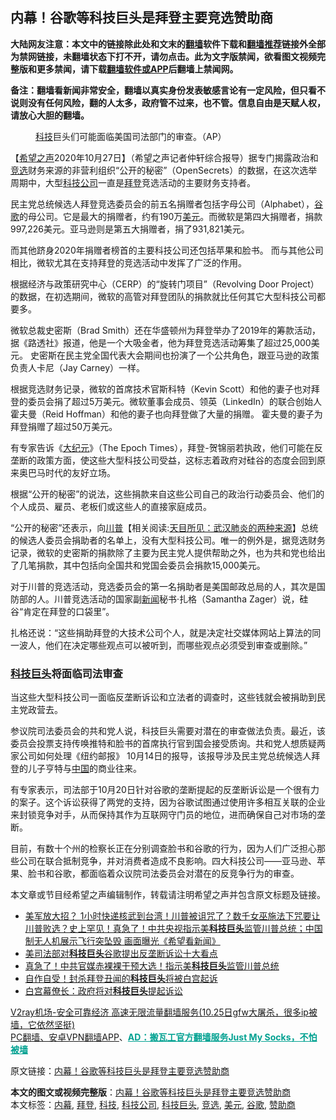  <h2>内幕！谷歌等科技巨头是拜登主要竞选赞助商</h2> <p class="notice"><b>大陆网友注意：本文中的链接除此处和文末的<a href="https://github.com/bannedbook/fanqiang" >翻墙</a>软件下载和<a href="https://github.com/killgcd/justmysocks/blob/master/README.md">翻墙推荐</a>链接外全部为禁网链接，未翻墙状态下打不开，请勿点击。此为文字版禁闻，欲看图文视频完整版和更多禁闻，请下载<a href="https://github.com/bannedbook/fanqiang">翻墙软件或APP</a>后翻墙上禁闻网。</p><p>备注：翻墙看新闻非常安全，翻墙以真实身份发表敏感言论有一定风险，但只看不说则没有任何风险，翻的人太多，政府管不过来，也不管。信息自由是天赋人权，请放心大胆的翻墙。</b></p>  <div class="entry"> <figure><figcaption> <a href="https://www.bannedbook.org/bnews/tag/%E7%A7%91%E6%8A%80/" class="st_tag internal_tag" rel="tag" title="标签 科技 下的日志">科技</a>巨头们可能面临美国司法部门的审查。（AP）</figcaption></figure> <p>【<span class='wp_keywordlink_affiliate'><a href="https://www.soundofhope.org" title="希望之声" target="_blank">希望之声</a></span>2020年10月27日】（希望之声记者仲轩综合报导）据专门揭露政治和<a href="https://www.bannedbook.org/bnews/tag/%E7%AB%9E%E9%80%89/" class="st_tag internal_tag" rel="tag" title="标签 竞选 下的日志">竞选</a>财务来源的非营利组织“公开的秘密”（OpenSecrets）的数据，在这次选举周期中，大型<a href="https://www.bannedbook.org/bnews/tag/%E7%A7%91%E6%8A%80%E5%85%AC%E5%8F%B8/" class="st_tag internal_tag" rel="tag" title="标签 科技公司 下的日志">科技公司</a>一直是<a href="https://www.bannedbook.org/bnews/tag/%e6%8b%9c%e7%99%bb/" class="st_tag internal_tag" rel="tag" title="标签 拜登 下的日志">拜登</a>竞选活动的主要财务支持者。</p> <p>民主党总统候选人拜登竞选委员会的前五名捐赠者包括字母公司（Alphabet），<a href="https://www.bannedbook.org/bnews/tag/%e8%b0%b7%e6%ad%8c/" class="st_tag internal_tag" rel="tag" title="标签 谷歌 下的日志">谷歌</a>的母公司。它是最大的捐赠者，约有190万<a href="https://www.bannedbook.org/bnews/tag/%e7%be%8e%e5%85%83/" class="st_tag internal_tag" rel="tag" title="标签 美元 下的日志">美元</a>。而微软是第四大捐赠者，捐款997,226美元。亚马逊则是第五大捐赠者，捐了931,821美元。</p> <p>而其他跻身2020年捐赠者榜首的主要科技公司还包括苹果和脸书。 而与其他公司相比，微软尤其在支持拜登的竞选活动中发挥了广泛的作用。</p> <p>根据经济与政策研究中心（CERP）的“旋转门项目”（Revolving Door Project）的数据，在初选期间，微软的高管对拜登团队的捐款就比任何其它大型科技公司都要多。</p>  <p>微软总裁史密斯（Brad Smith）还在华盛顿州为拜登举办了2019年的筹款活动，据《路透社》报道，他是一个大吸金者，他为拜登竞选活动筹集了超过25,000美元。 史密斯在民主党全国代表大会期间也扮演了一个公共角色，跟亚马逊的政策负责人卡尼（Jay Carney）一样。</p> <p>根据竞选财务记录，微软的首席技术官斯科特（Kevin Scott）和他的妻子也对拜登的委员会捐了超过5万美元。微软董事会成员、领英（LinkedIn）的联合创始人霍夫曼（Reid Hoffman）和他的妻子也向拜登做了大量的捐赠。 霍夫曼的妻子为拜登捐赠了超过50万美元。</p> <p>有专家告诉《<span class='wp_keywordlink_affiliate'><a href="http://www.epochtimes.com/" title="大纪元" target="_blank">大纪元</a></span>》（The Epoch Times），拜登-贺锦丽若执政，他们可能在反垄断的政策方面，使这些大型科技公司受益，这标志着政府对硅谷的态度会回到原来奥巴马时代的友好立场。</p> <p>根据“公开的秘密”的说法，这些捐款来自这些公司自己的政治行动委员会、他们的个人成员、雇员、老板们或这些人的直接家庭成员。</p>  <p>“公开的秘密”还表示，向<span class='wp_keywordlink'><a href="https://www.bannedbook.org/bnews/comments/20200816/1381118.html" title="天目所见：川普将再赢总统大选 共和党掌参众两院" target="_blank">川普</a></span>【相关阅读:<a href='https://www.bannedbook.org/bnews/comments/20200816/1381123.html' target='_blank'>天目所见：武汉肺炎的两种来源</a>】总统的候选人委员会捐助者的名单上，没有大型科技公司。唯一的例外是，据竞选财务记录，微软的史密斯的捐款除了主要为民主党人提供帮助之外，也为共和党也给出了几笔捐款，其中包括向全国共和党国会委员会捐款15,000美元。</p> <p>对于川普的竞选活动，竞选委员会的第一名捐助者是美国邮政总局的人，其次是国防部的人。川普竞选活动的国家副<span class='wp_keywordlink_affiliate'><a href="https://www.bannedbook.org/" title="新闻">新闻</a></span>秘书·扎格（Samantha Zager）说，硅谷“肯定在拜登的口袋里”。</p> <p>扎格还说：“这些捐助拜登的大技术公司个人，就是决定社交媒体网站上算法的同一波人，他们在决定哪些观点可以被听到，而哪些观点必须受到审查或删除。”</p> <h3><a href="https://www.bannedbook.org/bnews/tag/%E7%A7%91%E6%8A%80%E5%B7%A8%E5%A4%B4/" class="st_tag internal_tag" rel="tag" title="标签 科技巨头 下的日志">科技巨头</a>将面临司法审查</h3> <p>当这些大型科技公司一面临反垄断诉讼和立法者的调查时，这些钱就会被捐助到民主党政营去。</p>  <p>参议院司法委员会的共和党人说，科技巨头需要对潜在的审查做法负责。最近，该委员会投票支持传唤推特和脸书的首席执行官到国会接受质询。共和党人想质疑两家公司如何处理《纽约邮报》 10月14日的报导，该报导涉及民主党总统候选人拜登的儿子亨特与<span class='wp_keywordlink_affiliate'><a href="https://www.bannedbook.org/" title="中国" target="_blank">中国</a></span>的商业往来。</p> <p>有专家表示，司法部于10月20日针对谷歌的垄断提起的反垄断诉讼是一个很有力的案子。这个诉讼获得了两党的支持，因为谷歌试图通过使用许多相互关联的企业来封锁竞争对手，从而保持其作为互联网守门员的地位，进而确保自己对市场的垄断。</p> <p>目前，有数十个州的检察长正在分别调查脸书和谷歌的行为，因为人们广泛担心那些公司在联合抵制竞争，并对消费者造成不良影响。四大科技公司——亚马逊、苹果、脸书和谷歌，都面临着众议院司法委员会对潜在的反竞争行为的审查。</p> <p>本文章或节目经希望之声编辑制作，转载请注明希望之声并包含原文标题及链接。</p>  <ul class='op-related-articles' title='相关阅读'> <li><a href='https://www.bannedbook.org/bnews/bannedvideo/20201027/1420941.html' target='_blank'>美军放大招？ 1小时快递核武到台湾！川普被诅咒了？数千女巫施法下咒要让川普败选？史上罕见！真急了！中共央视指示美<b>科技巨头</b>监管川普总统；中国制无人机展示飞行突坠毁 画面曝光《希望看新闻》</a></li> <li><a href='https://www.bannedbook.org/bnews/comments/20201025/1419984.html' target='_blank'>美司法部对<b>科技巨头</b>谷歌提出反垄断诉讼十大看点</a></li> <li><a href='https://www.bannedbook.org/bnews/cbnews/20201025/1419952.html' target='_blank'>真急了！中共官媒赤裸裸干预大选！指示美<b>科技巨头</b>监管川普总统</a></li> <li><a href='https://www.bannedbook.org/bnews/comments/20201021/1417466.html' target='_blank'>自作自受！封杀拜登丑闻的<b>科技巨头</b>将被白宫起诉</a></li> <li><a href='https://www.bannedbook.org/bnews/topimagenews/20201020/1417055.html' target='_blank'>白宫幕僚长：政府将对<b>科技巨头</b>提起诉讼</a></li> </ul> <p class="texttj"> <a href="https://www.bannedbook.org/forum23/topic22702.html" target="_blank">V2ray机场-安全可靠经济 高速无限流量翻墙服务(10.25日gfw大屠杀，很多ip被墙，它依然坚挺)</a><br/> <a href="https://github.com/bannedbook/fanqiang/wiki/%E7%A6%81%E9%97%BB%E7%BD%91%E5%AE%89%E5%8D%93%E7%BF%BB%E5%A2%99%E6%96%B0%E9%97%BBAPP" target="_blank">PC翻墙、安卓VPN翻墙APP</a>、<span onclick="window.open('https://github.com/killgcd/justmysocks/blob/master/README.md')" style="font-weight:bold;color:#00A191;cursor:pointer;text-decoration:underline;outline:none">AD：搬瓦工官方翻墙服务Just My Socks，不怕被墙</span></p><p>原文链接：<a class="src_link"  href="https://www.soundofhope.org/post/436525" target="_blank">内幕！谷歌等科技巨头是拜登主要竞选赞助商</a></p><a name='sharetosocial'></a>       <div><b>本文的图文或视频完整版</b>：<a href='https://www.bannedbook.org/bnews/comments/20201028/1421389.html'>内幕！谷歌等科技巨头是拜登主要竞选赞助商</a></div>  </div><!--END ENTRY--> <div class="postfooter"> <div>本文标签：<a href="https://www.bannedbook.org/bnews/tag/%E5%86%85%E5%B9%95/" rel="tag">内幕</a>, <a href="https://www.bannedbook.org/bnews/tag/%e6%8b%9c%e7%99%bb/" rel="tag">拜登</a>, <a href="https://www.bannedbook.org/bnews/tag/%E7%A7%91%E6%8A%80/" rel="tag">科技</a>, <a href="https://www.bannedbook.org/bnews/tag/%E7%A7%91%E6%8A%80%E5%85%AC%E5%8F%B8/" rel="tag">科技公司</a>, <a href="https://www.bannedbook.org/bnews/tag/%E7%A7%91%E6%8A%80%E5%B7%A8%E5%A4%B4/" rel="tag">科技巨头</a>, <a href="https://www.bannedbook.org/bnews/tag/%E7%AB%9E%E9%80%89/" rel="tag">竞选</a>, <a href="https://www.bannedbook.org/bnews/tag/%e7%be%8e%e5%85%83/" rel="tag">美元</a>, <a href="https://www.bannedbook.org/bnews/tag/%e8%b0%b7%e6%ad%8c/" rel="tag">谷歌</a>, <a href="https://www.bannedbook.org/bnews/tag/%e8%b5%9e%e5%8a%a9%e5%95%86/" rel="tag">赞助商</a></div>  </div><!--END POSTFOOTER--> 